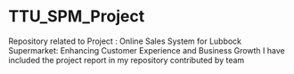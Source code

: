 # TTU_SPM_Project
Repository related to Project : Online Sales System for Lubbock Supermarket: Enhancing Customer Experience and Business Growth
I have included the project report in my repository contributed by team
